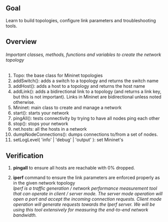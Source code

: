 ## Goal

Learn to build topologies, configure link parameters and troubleshooting tools.

## Overview
###### Important classes, methods, functions and variables to create the network topology

1. Topo: the base class for Mininet topologies
2. addSwitch(): adds a switch to a topology and returns the switch name
3. addHost(): adds a host to a topology and returns the host name
4. addLink(): adds a bidirectional link to a topology (and returns a link key, but this is not important). Links in Mininet are bidirectional unless noted otherwise.
5. Mininet: main class to create and manage a network
6. start(): starts your network
7. pingAll(): tests connectivity by trying to have all nodes ping each other
8. stop(): stops your network
9. net.hosts: all the hosts in a network
10. dumpNodeConnections(): dumps connections to/from a set of nodes.
11. setLogLevel( 'info' | 'debug' | 'output' ): set Mininet's

## Verification

1. **pingall** to ensure all hosts are reachable with 0% dropped.

2. **iperf** command to ensure the link parameters are enforced properly as in the given network topology   
_Iperf is a traffic generation / network performance measurement tool that can operate in client / server mode. The server mode operation will open a port and accept the incoming connection requests. Client mode operation will generate requests towards the Iperf server. We will be using this tool extensively for measuring the end-to-end network bandwidth._
